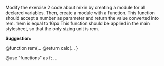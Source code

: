 

Modify the exercise 2 code about mixin by creating a module for all declared variables.
Then, create a module with a function. This function should accept a number as parameter and return the value converted into rem. 1rem is equal to 16px
This function should be applied in the main stylesheet, so that the only sizing unit is rem.

**Suggestion:**

@function rem(...
@return calc(...
}

@use "functions" as f;
...